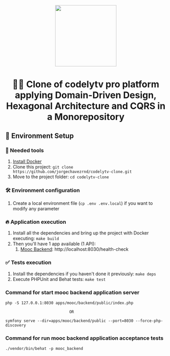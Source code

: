 <p align="center">
  <a href="http://codely.tv">
    <img src="http://codely.tv/wp-content/uploads/2016/05/cropped-logo-codelyTV.png" width="192px" height="192px"/>
  </a>
</p>

<h1 align="center">
  🐘🎯 Clone of codelytv pro platform applying Domain-Driven Design, Hexagonal Architecture and CQRS in a Monorepository
</h1>

## 🚀 Environment Setup

### 🐳 Needed tools

1. [Install Docker](https://www.docker.com/get-started)
2. Clone this project: `git clone https://github.com/jorgechavezrnd/codelytv-clone.git`
3. Move to the project folder: `cd codelytv-clone`

### 🛠️ Environment configuration

1. Create a local environment file (`cp .env .env.local`) if you want to modify any parameter

### 🔥 Application execution

1. Install all the dependencies and bring up the project with Docker executing: `make build`
2. Then you'll have 1 app available (1 API):
   1. [Mooc Backend](apps/mooc/backend): http://localhost:8030/health-check

### ✅ Tests execution

1. Install the dependencies if you haven't done it previously: `make deps`
2. Execute PHPUnit and Behat tests: `make test`


### Command for start mooc backend application server
```
php -S 127.0.0.1:8030 apps/mooc/backend/public/index.php

                            OR

symfony serve --dir=apps/mooc/backend/public --port=8030 --force-php-discovery
```

### Command for run mooc backend application acceptance tests
```
./vendor/bin/behat -p mooc_backend
```
